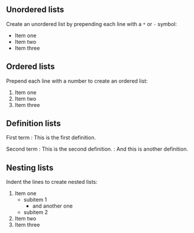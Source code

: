 ##  Unordered lists

Create an unordered list by prepending each line with a `*` or `-` symbol:

* Item one
* Item two
* Item three

## Ordered lists

Prepend each line with a number to create an ordered list:

1. Item one
2. Item two
3. Item three

## Definition lists

First term
:  This is the first definition.

Second term
:  This is the second definition.
:  And this is another definition.

## Nesting lists

Indent the lines to create nested lists:

1. Item one
   - subitem 1
     * and another one
   - subitem 2
2. Item two
3. Item three